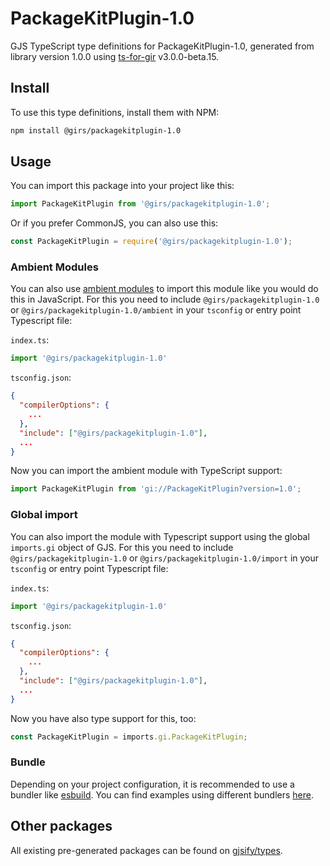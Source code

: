 
# PackageKitPlugin-1.0

GJS TypeScript type definitions for PackageKitPlugin-1.0, generated from library version 1.0.0 using [ts-for-gir](https://github.com/gjsify/ts-for-gir) v3.0.0-beta.15.

## Install

To use this type definitions, install them with NPM:
```bash
npm install @girs/packagekitplugin-1.0
```

## Usage

You can import this package into your project like this:
```ts
import PackageKitPlugin from '@girs/packagekitplugin-1.0';
```

Or if you prefer CommonJS, you can also use this:
```ts
const PackageKitPlugin = require('@girs/packagekitplugin-1.0');
```

### Ambient Modules

You can also use [ambient modules](https://github.com/gjsify/ts-for-gir/tree/main/packages/cli#ambient-modules) to import this module like you would do this in JavaScript.
For this you need to include `@girs/packagekitplugin-1.0` or `@girs/packagekitplugin-1.0/ambient` in your `tsconfig` or entry point Typescript file:

`index.ts`:
```ts
import '@girs/packagekitplugin-1.0'
```

`tsconfig.json`:
```json
{
  "compilerOptions": {
    ...
  },
  "include": ["@girs/packagekitplugin-1.0"],
  ...
}
```

Now you can import the ambient module with TypeScript support: 

```ts
import PackageKitPlugin from 'gi://PackageKitPlugin?version=1.0';
```


### Global import

You can also import the module with Typescript support using the global `imports.gi` object of GJS.
For this you need to include `@girs/packagekitplugin-1.0` or `@girs/packagekitplugin-1.0/import` in your `tsconfig` or entry point Typescript file:

`index.ts`:
```ts
import '@girs/packagekitplugin-1.0'
```

`tsconfig.json`:
```json
{
  "compilerOptions": {
    ...
  },
  "include": ["@girs/packagekitplugin-1.0"],
  ...
}
```

Now you have also type support for this, too:

```ts
const PackageKitPlugin = imports.gi.PackageKitPlugin;
```

### Bundle

Depending on your project configuration, it is recommended to use a bundler like [esbuild](https://esbuild.github.io/). You can find examples using different bundlers [here](https://github.com/gjsify/ts-for-gir/tree/main/examples).

## Other packages

All existing pre-generated packages can be found on [gjsify/types](https://github.com/gjsify/types).

